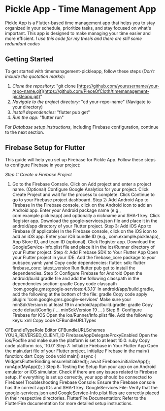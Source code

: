# Pickle App - Time Management App

Pickle App is a Flutter-based time management app that helps you to stay organized in your schedule, prioritize tasks, and stay focused on what's important. This app is designed to make managing your time easier and more efficient. *I use this code for my thesis and there are still some redundant codes*

## Getting Started
To get started with timemanagement-pickleapp, follow these steps (*Don't include the quotation marks*):

1. *Clone the repository:* "git clone [https://github.com/yourusername/your-repo-name.git](https://github.com/PieceOfCloth/timemanagement-pickleapp.git)"
2. *Navigate to the project directory:* "cd your-repo-name" (Navigate to your directory)
3. *Install dependencies:* "flutter pub get"
4. *Run the app:* "flutter run"

For *Database setup instructions*, including Firebase configuration, continue to the next section.

## Firebase Setup for Flutter
This guide will help you set up Firebase for Pickle App. Follow these steps to configure Firebase in your project:

*Step 1: Create a Firebase Project*
1. Go to the Firebase Console.
Click on Add project and enter a project name.
(Optional) Configure Google Analytics for your project.
Click Create Project and wait for the process to complete.
Click Continue to go to your Firebase project dashboard.
Step 2: Add Android App to Firebase
In the Firebase console, click on the Android icon to add an Android app.
Enter your Android package name (e.g., com.example.pickleapp) and optionally a nickname and SHA-1 key.
Click Register app.
Download the google-services.json file and place it in the android/app directory of your Flutter project.
Step 3: Add iOS App to Firebase (if applicable)
In the Firebase console, click on the iOS icon to add an iOS app.
Enter your iOS bundle ID (e.g., com.example.pickleapp), App Store ID, and team ID (optional).
Click Register app.
Download the GoogleService-Info.plist file and place it in the ios/Runner directory of your Flutter project.
Step 4: Add Firebase SDK to Your Flutter App
Open your Flutter project in your IDE.
Add the firebase_core package to your pubspec.yaml:
yaml
Copy code
dependencies:
  flutter:
    sdk: flutter
  firebase_core: latest_version
Run flutter pub get to install the dependencies.
Step 5: Configure Firebase for Android
Open the android/build.gradle file and add the following classpath in the dependencies section:
gradle
Copy code
classpath 'com.google.gms:google-services:4.3.10'
In android/app/build.gradle, add the following at the bottom of the file:
gradle
Copy code
apply plugin: 'com.google.gms.google-services'
Make sure your minSdkVersion is at least 19 in android/app/build.gradle:
gradle
Copy code
defaultConfig {
    ...
    minSdkVersion 19
    ...
}
Step 6: Configure Firebase for iOS
Open the ios/Runner/Info.plist file.
Add the following keys:
xml
Copy code
<key>CFBundleURLTypes</key>
<array>
  <dict>
    <key>CFBundleTypeRole</key>
    <string>Editor</string>
    <key>CFBundleURLSchemes</key>
    <array>
      <string>YOUR_REVERSED_CLIENT_ID</string>
    </array>
  </dict>
</array>
<key>FirebaseAppDelegateProxyEnabled</key>
<false/>
Open the ios/Podfile and make sure the platform is set to at least 10.0:
ruby
Copy code
platform :ios, '10.0'
Step 7: Initialize Firebase in Your Flutter App
Open the main.dart file of your Flutter project.
Initialize Firebase in the main() function:
dart
Copy code
void main() async {
  WidgetsFlutterBinding.ensureInitialized();
  await Firebase.initializeApp();
  runApp(MyApp());
}
Step 8: Testing the Setup
Run your app on an Android emulator or iOS simulator.
Check if there are any issues related to Firebase setup.
If everything is set up correctly, your app should be connected to Firebase!
Troubleshooting
Firebase Console: Ensure the Firebase console has the correct app IDs and SHA-1 key.
GoogleServices File: Verify that the google-services.json and GoogleService-Info.plist files are correctly placed in their respective directories.
FlutterFire Documentation: Refer to the FlutterFire documentation for more detailed setup instructions.
